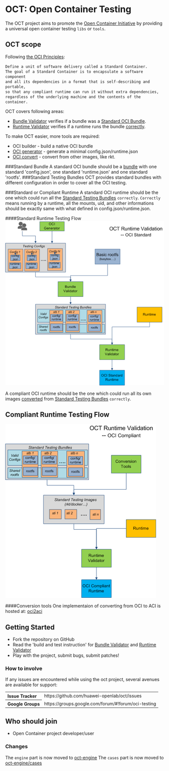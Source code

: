 # OCT: Open Container Testing

The OCT project aims to promote the [Open Container Initiative](http://www.opencontainers.org/) by providing a universal open container testing `libs` or `tools`.

## OCT scope
Following [the OCI Principles](https://github.com/opencontainers/specs): 
```
Define a unit of software delivery called a Standard Container. 
The goal of a Standard Container is to encapsulate a software component 
and all its dependencies in a format that is self-describing and portable, 
so that any compliant runtime can run it without extra dependencies, 
regardless of the underlying machine and the contents of the container.
```

OCT covers following areas:
- [Bundle Validator](tools/bundleValidator/README.md) verifies if a bundle was a [Standard OCI Bundle](#standard-bundle).
- [Runtime Validator](tools/runtimeValidator/README.md) verifies if a runtime runs the bundle [correctly](#standard-or-compliant-runtime).

To make OCT easier, more tools are required:
- OCI builder - build a native OCI bundle
- [OCI generator](tools/bundleValidator/README.md) - generate a minimal config.json/runtime.json
- [OCI convert](tools/oci-convert) - convert from other images, like rkt.


###Standard Bundle
A standard OCI bundle should be a [bundle](https://github.com/opencontainers/specs/blob/master/bundle.md) with one standard 'config.json', one standard 'runtime.json' and one standard 'rootfs'.
###Standard Testing Bundles
OCT provides standard bundles with different configuration in order to cover all the OCI testing.

###Standard or Compliant Runtime
A standard OCI runtime should be the one which could run all the [Standard Testing Bundles](#standard-testing-bundles) `correctly`.
`Correctly` means running by a runtime, all the mounts, uid, and other informations should be exactly same with what defined in config.json/runtime.json.

####Standard Runtime Testing Flow
![Standard Runtime](docs/static/runtime-validation-oci-standard.png "Standard Runtime")

A compliant OCI runtime should be the one which could run all its own images [converted](#conversion-tools) from [Standard Testing Bundles](#stardard-testing-bundles) `correctly`.
## Compliant Runtime Testing Flow
![Compliant Runtime](docs/static/runtime-validation-oci-compliant.png "Compliant Runtime")


####Conversion tools
One implementaion of converting from OCI to ACI is hosted at: [oci2aci](https://github.com/huawei-openlab/oci2aci)

## Getting Started

- Fork the repository on GitHub
- Read the 'build and test instruction' for [Bundle Validator](tools/bundleValidator/README.md) and [Runtime Validator](tools/runtimeValidator/README.md)
- Play with the project, submit bugs, submit patches!

### How to involve
If any issues are encountered while using the oct project, several avenues are available for support:
<table>
<tr>
	<th align="left">
	Issue Tracker
	</th>
	<td>
	https://github.com/huawei-openlab/oct/issues
	</td>
</tr>
<tr>
	<th align="left">
	Google Groups
	</th>
	<td>
	https://groups.google.com/forum/#!forum/oci-testing
	</td>
</tr>
</table>


## Who should join
- Open Container project developer/user

### Changes
The `engine` part is now moved to [oct-engine](https://github.com/huawei-openlab/oct-engine)
The `cases` part is now moved to [oct-engine/cases](https://github.com/huawei-openlab/oct-engine/cases)
